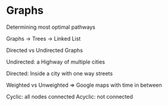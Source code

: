 # Graphs

Determining most optimal pathways

Graphs -> Trees -> Linked List

Directed vs Undirected Graphs

Undirected: a Highway of multiple cities

Directed: Inside a city with one way streets

Weighted vs Unweighted => Google maps with time in between

Cyclic: all nodes connected
Acyclic: not connected